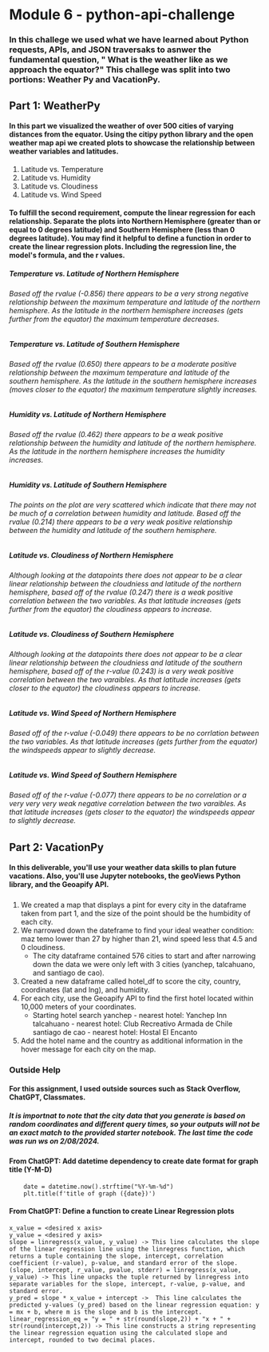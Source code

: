 # Module 6 - python-api-challenge

### In this challege we used what we have learned about Python requests, APIs, and JSON traversaks to asnwer the fundamental question, " What is the weather like as we approach the equator?" This challege was split into two portions: Weather Py and VacationPy.

## Part 1: WeatherPy
#### In this part we visualized the weather of over 500 cities of varying distances from the equator. Using the citipy python library and the open weather map api we created plots to showcase the relationship between weather variables and latitudes.

1. Latitude vs. Temperature
2. Latitude vs. Humidity
3. Latitude vs. Cloudiness
4. Latitude vs. Wind Speed

#### To fulfill the second requirement, compute the linear regression for each relationship. Separate the plots into Northern Hemisphere (greater than or equal to 0 degrees latitude) and Southern Hemisphere (less than 0 degrees latitude). You may find it helpful to define a function in order to create the linear regression plots. Including the regression line, the model's formula, and the r values.

##### Temperature vs. Latitude of Northern Hemisphere
###### Based off the rvalue (-0.856) there appears to be a very strong negative relationship between the maximum temperature and latitude of the northern hemisphere. As the latitude in the northern hemisphere increases (gets further from the equator) the maximum temperature decreases.

##### Temperature vs. Latitude of Southern Hemisphere
###### Based off the rvalue (0.650) there appears to be a moderate positive relationship between the maximum temperature and latitude of the southern hemisphere. As the latitude in the southern hemisphere increases (moves closer to the equator) the maximum temperature slightly increases.

##### Humidity vs. Latitude of Northern Hemisphere
###### Based off the rvalue (0.462) there appears to be a weak positive relationship between the humidity and latitude of the northern hemisphere. As the latitude in the northern hemisphere increases the humidity increases.

##### Humidity vs. Latitude of Southern Hemisphere
###### The points on the plot are very scattered which indicate that there may not be much of a correlation between humidity and latitude. Based off the rvalue (0.214) there appears to be a very weak positive relationship between the humidity and latitude of the southern hemisphere.

##### Latitude vs. Cloudiness of Northern Hemisphere
###### Although looking at the datapoints there does not appear to be a clear linear relationship between the cloudniess and latitude of the northern hemisphere, based off of the rvalue (0.247) there is a weak positive correlation between the two variables. As that latitude increases (gets further from the equator) the cloudiness appears to increase.

##### Latitude vs. Cloudiness of Southern Hemisphere
###### Although looking at the datapoints there does not appear to be a clear linear relationship between the cloudniess and latitude of the southern hemisphere, based off of the r-value (0.243) is a very weak positive correlation between the two varaibles. As that latitude increases (gets closer to the equator) the cloudiness appears to increase.

##### Latitude vs. Wind Speed of Northern Hemisphere
###### Based off of the r-value (-0.049) there appears to be no corrlation between the two variables. As that latitude increases (gets further from the equator) the windspeeds appear to slightly decrease.

##### Latitude vs. Wind Speed of Southern Hemisphere
###### Based off of the r-value (-0.077) there appears to be no correlation or a very very very weak negative correlation between the two varaibles. As that latitude increases (gets closer to the equator) the windspeeds appear to slightly decrease.


## Part 2: VacationPy
#### In this deliverable, you'll use your weather data skills to plan future vacations. Also, you'll use Jupyter notebooks, the geoViews Python library, and the Geoapify API.
##### 
1. We created a map that displays a pint for every city in the dataframe taken from part 1, and the size of the point should be the humbidity of each city. 
2. We narrowed down the dateframe to find your ideal weather condition: maz temo lower than 27 by higher than 21, wind speed less that 4.5 and 0 cloudiness. 
    - The city dataframe contained 576 cities to start and after narrowing down the data we were only left with 3 cities (yanchep, talcahuano, and santiago de cao).
3. Created a new dataframe called hotel_df to score the city, country, coordinates (lat and lng), and humidity. 
4. For each city, use the Geoapify API to find the first hotel located within 10,000 meters of your coordinates. 
    - Starting hotel search
        yanchep - nearest hotel: Yanchep Inn
        talcahuano - nearest hotel: Club Recreativo Armada de Chile
        santiago de cao - nearest hotel: Hostal El Encanto
5. Add the hotel name and the country as additional information in the hover message for each city on the map. 

### Outside Help
#### For this assignment, I used outside sources such as Stack Overflow, ChatGPT, Classmates.
##### It is importnat to note that the city data that you generate is based on random coordinates and different query times, so your outputs will not be an exact match to the provided starter notebook. The last time the code was run ws on 2/08/2024. 
#### From ChatGPT: Add datetime dependency to create date format for graph title (Y-M-D)
        date = datetime.now().strftime("%Y-%m-%d")
        plt.title(f'title of graph ({date})')
#### From ChatGPT: Define a function to create Linear Regression plots
    x_value = <desired x axis>
    y_value = <desired y axis>
    slope = linregress(x_value, y_value) -> This line calculates the slope of the linear regression line using the linregress function, which returns a tuple containing the slope, intercept, correlation coefficient (r-value), p-value, and standard error of the slope.
    (slope, intercept, r_value, pvalue, stderr) = linregress(x_value, y_value) -> This line unpacks the tuple returned by linregress into separate variables for the slope, intercept, r-value, p-value, and standard error.
    y_pred = slope * x_value + intercept ->  This line calculates the predicted y-values (y_pred) based on the linear regression equation: y = mx + b, where m is the slope and b is the intercept.
    linear_regression_eq = "y = " + str(round(slope,2)) + "x + " + str(round(intercept,2)) -> This line constructs a string representing the linear regression equation using the calculated slope and intercept, rounded to two decimal places.


